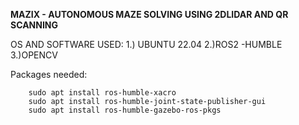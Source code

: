 **MAZIX - AUTONOMOUS MAZE SOLVING USING 2DLIDAR AND QR SCANNING**

OS AND SOFTWARE USED:
1.) UBUNTU 22.04
2.)ROS2 -HUMBLE
3.)OPENCV
            
Packages needed:
        
        sudo apt install ros-humble-xacro
        sudo apt install ros-humble-joint-state-publisher-gui
        sudo apt install ros-humble-gazebo-ros-pkgs

